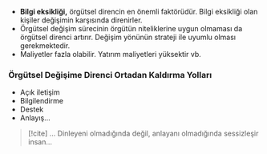 
- **Bilgi eksikliği,** örgütsel direncin en önemli faktörüdür. Bilgi eksikliği olan kişiler değişimin karşısında direnirler.
- Örgütsel değişim sürecinin örgütün niteliklerine uygun olmaması da örgütsel direnci artırır. Değişim yönünün strateji ile uyumlu olması gerekmektedir.
- Maliyetler fazla olabilir. Yatırım maliyetleri yüksektir vb.

### Örgütsel Değişime Direnci Ortadan Kaldırma Yolları
- Açık iletişim
- Bilgilendirme
- Destek
- Anlayış...

> [!cite] ...
> Dinleyeni olmadığında değil, anlayanı olmadığında sessizleşir insan...

